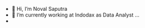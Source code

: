 - 👋 Hi, I’m Noval Saputra
- 👀 I’m currently working at Indodax as Data Analyst ...
- 

<!---
novalsaputra7/novalsaputra7 is a ✨ special ✨ repository because its `README.md` (this file) appears on your GitHub profile.
You can click the Preview link to take a look at your changes.
--->
